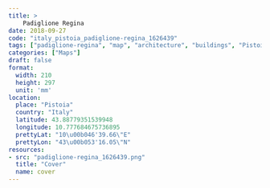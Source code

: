 ```yaml
---
title: > 
    Padiglione Regina
date: 2018-09-27
code: "italy_pistoia_padiglione-regina_1626439"
tags: ["padiglione-regina", "map", "architecture", "buildings", "Pistoia", "Italy"]
categories: ["Maps"]
draft: false
format:
  width: 210
  height: 297
  unit: 'mm'
location:
  place: "Pistoia"
  country: "Italy"
  latitude: 43.88779351539948
  longitude: 10.777684675736895
  prettyLat: "10\u00b046'39.66\"E"
  prettyLon: "43\u00b053'16.05\"N"
resources:
- src: "padiglione-regina_1626439.png"
  title: "Cover"
  name: cover
---
```

